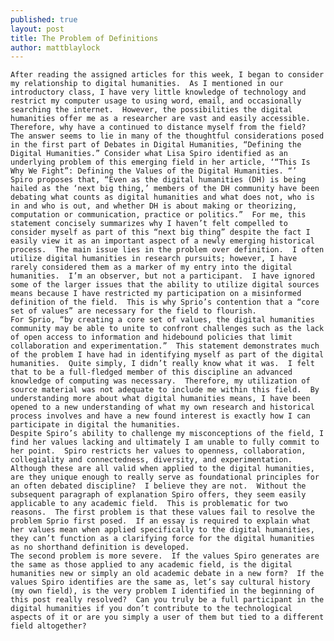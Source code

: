 ```yaml
---
published: true
layout: post
title: The Problem of Definitions
author: mattblaylock
---
```


	After reading the assigned articles for this week, I began to consider my relationship to digital humanities.  As I mentioned in our introductory class, I have very little knowledge of technology and restrict my computer usage to using word, email, and occasionally searching the internet.  However, the possibilities the digital humanities offer me as a researcher are vast and easily accessible.  Therefore, why have a continued to distance myself from the field?  
	The answer seems to lie in many of the thoughtful considerations posed in the first part of Debates in Digital Humanities, “Defining the Digital Humanities.” Consider what Lisa Spiro identified as an underlying problem of this emerging field in her article, ‘“This Is Why We Fight”: Defining the Values of the Digital Humanities. “’  Spiro proposes that, “Even as the digital humanities (DH) is being hailed as the ‘next big thing,’ members of the DH community have been debating what counts as digital humanities and what does not, who is in and who is out, and whether DH is about making or theorizing, computation or communication, practice or politics.”  For me, this statement concisely summarizes why I haven’t felt compelled to consider myself as part of this “next big thing” despite the fact I easily view it as an important aspect of a newly emerging historical process.  The main issue lies in the problem over definition.  I often utilize digital humanities in research pursuits; however, I have rarely considered them as a marker of my entry into the digital humanities.  I’m an observer, but not a participant.  I have ignored some of the larger issues that the ability to utilize digital sources means because I have restricted my participation on a misinformed definition of the field.  This is why Sprio’s contention that a “core set of values” are necessary for the field to flourish.  
	For Sprio, “by creating a core set of values, the digital humanities community may be able to unite to confront challenges such as the lack of open access to information and hidebound policies that limit collaboration and experimentation.”  This statement demonstrates much of the problem I have had in identifying myself as part of the digital humanities.  Quite simply, I didn’t really know what it was.  I felt that to be a full-fledged member of this discipline an advanced knowledge of computing was necessary.  Therefore, my utilization of source material was not adequate to include me within this field.  By understanding more about what digital humanities means, I have been opened to a new understanding of what my own research and historical process involves and have a new found interest is exactly how I can participate in digital the humanities.  
	Despite Spiro’s ability to challenge my misconceptions of the field, I find her values lacking and ultimately I am unable to fully commit to her point.  Spiro restricts her values to openness, collaboration, collegiality and connectedness, diversity, and experimentation.  Although these are all valid when applied to the digital humanities, are they unique enough to really serve as foundational principles for an often debated discipline?  I believe they are not.  Without the subsequent paragraph of explanation Spiro offers, they seem easily applicable to any academic field.  This is problematic for two reasons.  The first problem is that these values fail to resolve the problem Sprio first posed.  If an essay is required to explain what her values mean when applied specifically to the digital humanities, they can’t function as a clarifying force for the digital humanities as no shorthand definition is developed.   
	The second problem is more severe.  If the values Spiro generates are the same as those applied to any academic field, is the digital humanities new or simply an old academic debate in a new form?  If the values Spiro identifies are the same as, let’s say cultural history (my own field), is the very problem I identified in the beginning of this post really resolved?  Can you truly be a full participant in the digital humanities if you don’t contribute to the technological aspects of it or are you simply a user of them but tied to a different field altogether?